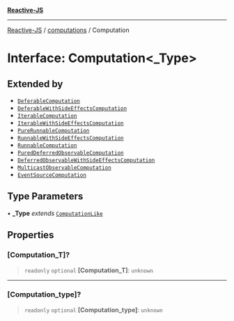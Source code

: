 [**Reactive-JS**](../../README.md)

***

[Reactive-JS](../../README.md) / [computations](../README.md) / Computation

# Interface: Computation\<_Type\>

## Extended by

- [`DeferableComputation`](../Deferable/interfaces/DeferableComputation.md)
- [`DeferableWithSideEffectsComputation`](../Deferable/interfaces/DeferableWithSideEffectsComputation.md)
- [`IterableComputation`](../Iterable/interfaces/IterableComputation.md)
- [`IterableWithSideEffectsComputation`](../Iterable/interfaces/IterableWithSideEffectsComputation.md)
- [`PureRunnableComputation`](../../concurrent/Observable/interfaces/PureRunnableComputation.md)
- [`RunnableWithSideEffectsComputation`](../../concurrent/Observable/interfaces/RunnableWithSideEffectsComputation.md)
- [`RunnableComputation`](../../concurrent/Observable/interfaces/RunnableComputation.md)
- [`PuredDeferredObservableComputation`](../../concurrent/Observable/interfaces/PuredDeferredObservableComputation.md)
- [`DeferredObservableWithSideEffectsComputation`](../../concurrent/Observable/interfaces/DeferredObservableWithSideEffectsComputation.md)
- [`MulticastObservableComputation`](../../concurrent/Observable/interfaces/MulticastObservableComputation.md)
- [`EventSourceComputation`](../../events/EventSource/interfaces/EventSourceComputation.md)

## Type Parameters

• **_Type** *extends* [`ComputationLike`](ComputationLike.md)

## Properties

### \[Computation\_T\]?

> `readonly` `optional` **\[Computation\_T\]**: `unknown`

***

### \[Computation\_type\]?

> `readonly` `optional` **\[Computation\_type\]**: `unknown`
